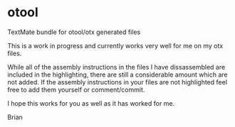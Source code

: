 otool
=====

TextMate bundle for otool/otx generated files

This is a work in progress and currently works very well for me on my otx files.  

While all of the assembly instructions in the files I have dissassembled are included in the highlighting,
there are still a considerable amount which are not added. If the assembly instructions in your files are not 
highlighted feel free to add them yourself or comment/commit.  

I hope this works for you as well as it has worked for me.

Brian